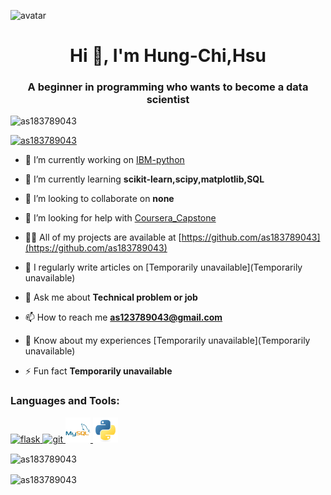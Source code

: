 ![avatar](https://myppt.cc/MMPaUb)
<h1 align="center">Hi 👋, I'm Hung-Chi,Hsu</h1>
<h3 align="center">A beginner in programming who wants to become a data scientist</h3>

<p align="left"> <img src="https://komarev.com/ghpvc/?username=as183789043&label=Profile%20views&color=0e75b6&style=flat" alt="as183789043" /> </p>

<p align="left"> <a href="https://github.com/ryo-ma/github-profile-trophy"><img src="https://github-profile-trophy.vercel.app/?username=as183789043" alt="as183789043" /></a> </p>

- 🔭 I’m currently working on [IBM-python](https://github.com/as183789043/IBM-python)

- 🌱 I’m currently learning **scikit-learn,scipy,matplotlib,SQL**

- 👯 I’m looking to collaborate on **none**

- 🤝 I’m looking for help with [Coursera_Capstone](https://github.com/as183789043/Coursera_Capstone)

- 👨‍💻 All of my projects are available at [https://github.com/as183789043](https://github.com/as183789043)

- 📝 I regularly write articles on [Temporarily unavailable](Temporarily unavailable)

- 💬 Ask me about **Technical problem or job**

- 📫 How to reach me **as123789043@gmail.com**

- 📄 Know about my experiences [Temporarily unavailable](Temporarily unavailable)

- ⚡ Fun fact **Temporarily unavailable**


<h3 align="left">Languages and Tools:</h3>
<p align="left"> <a href="https://flask.palletsprojects.com/" target="_blank"> <img src="https://www.vectorlogo.zone/logos/pocoo_flask/pocoo_flask-icon.svg" alt="flask" width="40" height="40"/> </a> <a href="https://git-scm.com/" target="_blank"> <img src="https://www.vectorlogo.zone/logos/git-scm/git-scm-icon.svg" alt="git" width="40" height="40"/> </a> <a href="https://www.mysql.com/" target="_blank"> <img src="https://raw.githubusercontent.com/devicons/devicon/master/icons/mysql/mysql-original-wordmark.svg" alt="mysql" width="40" height="40"/> </a> <a href="https://www.python.org" target="_blank"> <img src="https://raw.githubusercontent.com/devicons/devicon/master/icons/python/python-original.svg" alt="python" width="40" height="40"/> </a> </p>

<p><img align="center" src="https://github-readme-stats.vercel.app/api/top-langs?username=as183789043&show_icons=true&locale=en&layout=compact" alt="as183789043" /></p>

<p><img align="center" src="https://github-readme-streak-stats.herokuapp.com/?user=as183789043&" alt="as183789043" /></p>

